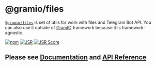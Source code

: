 # @gramio/files

[`@gramio/files`](https://github.com/gramiojs/files) is set of utils for work with files and Telegram Bot API. You can also use it outside of [GramIO](https://gramio.dev/) framework because it is framework-agnostic.

[![npm](https://img.shields.io/npm/v/@gramio/files?logo=npm&style=flat&labelColor=000&color=3b82f6)](https://www.npmjs.org/package/@gramio/files)
[![JSR](https://jsr.io/badges/@gramio/files)](https://jsr.io/@gramio/files)
[![JSR Score](https://jsr.io/badges/@gramio/files/score)](https://jsr.io/@gramio/files)

## Please see [Documentation](https://gramio.dev/files/overview.html) and [API Reference](https://jsr.io/@gramio/files/doc)
